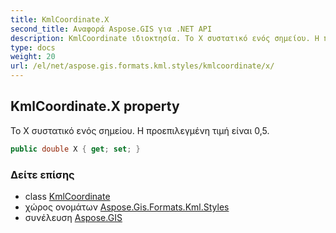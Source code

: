 ```yaml
---
title: KmlCoordinate.X
second_title: Αναφορά Aspose.GIS για .NET API
description: KmlCoordinate ιδιοκτησία. Το X συστατικό ενός σημείου. Η προεπιλεγμένη τιμή είναι 05.
type: docs
weight: 20
url: /el/net/aspose.gis.formats.kml.styles/kmlcoordinate/x/
---
```

## KmlCoordinate.X property

Το X συστατικό ενός σημείου. Η προεπιλεγμένη τιμή είναι 0,5.

```csharp
public double X { get; set; }
```

### Δείτε επίσης

* class [KmlCoordinate](../)
* χώρος ονομάτων [Aspose.Gis.Formats.Kml.Styles](../../kmlcoordinate/)
* συνέλευση [Aspose.GIS](../../../)


